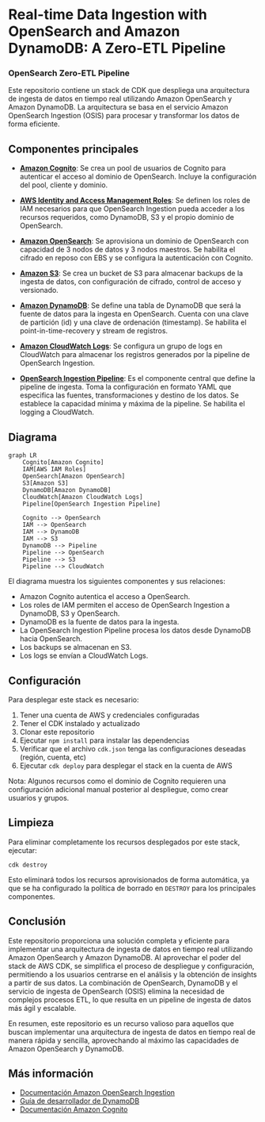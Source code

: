 # Real-time Data Ingestion with OpenSearch and Amazon DynamoDB: A Zero-ETL Pipeline
### OpenSearch Zero-ETL Pipeline 

Este repositorio contiene un stack de CDK que despliega una arquitectura de ingesta de datos en tiempo real utilizando Amazon OpenSearch y Amazon DynamoDB. La arquitectura se basa en el servicio Amazon OpenSearch Ingestion (OSIS) para procesar y transformar los datos de forma eficiente.

## Componentes principales

- **[Amazon Cognito](https://docs.aws.amazon.com/es_es/cognito/latest/developerguide/what-is-amazon-cognito.html)**: Se crea un pool de usuarios de Cognito para autenticar el acceso al dominio de OpenSearch. Incluye la configuración del pool, cliente y dominio.

- **[AWS Identity and Access Management Roles](https://docs.aws.amazon.com/es_es/IAM/latest/UserGuide/id_roles.html)**: Se definen los roles de IAM necesarios para que OpenSearch Ingestion pueda acceder a los recursos requeridos, como DynamoDB, S3 y el propio dominio de OpenSearch. 

- **[Amazon OpenSearch](https://docs.aws.amazon.com/es_es/opensearch-service/latest/developerguide/what-is.html)**: Se aprovisiona un dominio de OpenSearch con capacidad de 3 nodos de datos y 3 nodos maestros. Se habilita el cifrado en reposo con EBS y se configura la autenticación con Cognito.

- **[Amazon S3](https://docs.aws.amazon.com/es_es/AmazonS3/latest/userguide/Welcome.html)**: Se crea un bucket de S3 para almacenar backups de la ingesta de datos, con configuración de cifrado, control de acceso y versionado.

- **[Amazon DynamoDB](https://docs.aws.amazon.com/es_es/amazondynamodb/latest/developerguide/Introduction.html)**: Se define una tabla de DynamoDB que será la fuente de datos para la ingesta en OpenSearch. Cuenta con una clave de partición (id) y una clave de ordenación (timestamp). Se habilita el point-in-time-recovery y stream de registros.

- **[Amazon CloudWatch Logs](https://docs.aws.amazon.com/AmazonCloudWatch/latest/logs/WhatIsCloudWatchLogs.html)**: Se configura un grupo de logs en CloudWatch para almacenar los registros generados por la pipeline de OpenSearch Ingestion.

- **[OpenSearch Ingestion Pipeline](https://docs.aws.amazon.com/opensearch-service/latest/developerguide/ingestion.html)**: Es el componente central que define la pipeline de ingesta. Toma la configuración en formato YAML que especifica las fuentes, transformaciones y destino de los datos. Se establece la capacidad mínima y máxima de la pipeline. Se habilita el logging a CloudWatch.

## Diagrama

```mermaid
graph LR
    Cognito[Amazon Cognito]
    IAM[AWS IAM Roles]
    OpenSearch[Amazon OpenSearch]
    S3[Amazon S3]
    DynamoDB[Amazon DynamoDB]
    CloudWatch[Amazon CloudWatch Logs]
    Pipeline[OpenSearch Ingestion Pipeline]
    
    Cognito --> OpenSearch
    IAM --> OpenSearch
    IAM --> DynamoDB
    IAM --> S3
    DynamoDB --> Pipeline
    Pipeline --> OpenSearch
    Pipeline --> S3
    Pipeline --> CloudWatch
```

El diagrama muestra los siguientes componentes y sus relaciones:

- Amazon Cognito autentica el acceso a OpenSearch.
- Los roles de IAM permiten el acceso de OpenSearch Ingestion a DynamoDB, S3 y OpenSearch.
- DynamoDB es la fuente de datos para la ingesta.
- La OpenSearch Ingestion Pipeline procesa los datos desde DynamoDB hacia OpenSearch.
- Los backups se almacenan en S3.
- Los logs se envían a CloudWatch Logs.

## Configuración

Para desplegar este stack es necesario:

1. Tener una cuenta de AWS y credenciales configuradas 
2. Tener el CDK instalado y actualizado
3. Clonar este repositorio 
4. Ejecutar `npm install` para instalar las dependencias
5. Verificar que el archivo `cdk.json` tenga las configuraciones deseadas (región, cuenta, etc)
6. Ejecutar `cdk deploy` para desplegar el stack en la cuenta de AWS

Nota: Algunos recursos como el dominio de Cognito requieren una configuración adicional manual posterior al despliegue, como crear usuarios y grupos.

## Limpieza

Para eliminar completamente los recursos desplegados por este stack, ejecutar:

```
cdk destroy
```

Esto eliminará todos los recursos aprovisionados de forma automática, ya que se ha configurado la política de borrado en `DESTROY` para los principales componentes.

## Conclusión

Este repositorio proporciona una solución completa y eficiente para implementar una arquitectura de ingesta de datos en tiempo real utilizando Amazon OpenSearch y Amazon DynamoDB. Al aprovechar el poder del stack de AWS CDK, se simplifica el proceso de despliegue y configuración, permitiendo a los usuarios centrarse en el análisis y la obtención de insights a partir de sus datos. La combinación de OpenSearch, DynamoDB y el servicio de ingesta de OpenSearch (OSIS) elimina la necesidad de complejos procesos ETL, lo que resulta en un pipeline de ingesta de datos más ágil y escalable. 

En resumen, este repositorio es un recurso valioso para aquellos que buscan implementar una arquitectura de ingesta de datos en tiempo real de manera rápida y sencilla, aprovechando al máximo las capacidades de Amazon OpenSearch y DynamoDB.

## Más información

- [Documentación Amazon OpenSearch Ingestion](https://docs.aws.amazon.com/opensearch-service/latest/developerguide/osis.html)
- [Guía de desarrollador de DynamoDB](https://docs.aws.amazon.com/amazondynamodb/latest/developerguide/)
- [Documentación Amazon Cognito](https://docs.aws.amazon.com/cognito/latest/developerguide/)

